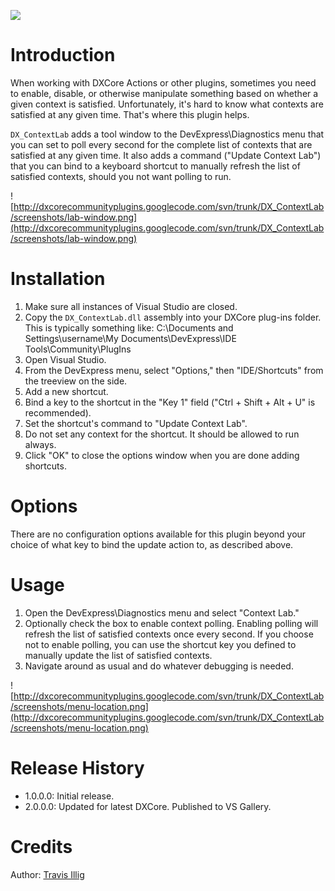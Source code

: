 [![](http://dxcorecommunityplugins.googlecode.com/svn/trunk/Common/Graphics/Download.png)](http://visualstudiogallery.msdn.microsoft.com/e3394c94-db96-4806-ba33-057cc0fec718)

# Introduction #
When working with DXCore Actions or other plugins, sometimes you need to enable, disable, or otherwise manipulate something based on whether a given context is satisfied. Unfortunately, it's hard to know what contexts are satisfied at any given time. That's where this plugin helps.

`DX_ContextLab` adds a tool window to the DevExpress\Diagnostics menu that you can set to poll every second for the complete list of contexts that are satisfied at any given time. It also adds a command ("Update Context Lab") that you can bind to a keyboard shortcut to manually refresh the list of satisfied contexts, should you not want polling to run.

![http://dxcorecommunityplugins.googlecode.com/svn/trunk/DX_ContextLab/screenshots/lab-window.png](http://dxcorecommunityplugins.googlecode.com/svn/trunk/DX_ContextLab/screenshots/lab-window.png)

# Installation #

  1. Make sure all instances of Visual Studio are closed.
  1. Copy the `DX_ContextLab.dll` assembly into your DXCore plug-ins folder.  This is typically something like: C:\Documents and Settings\username\My Documents\DevExpress\IDE Tools\Community\PlugIns
  1. Open Visual Studio.
  1. From the DevExpress menu, select "Options," then "IDE/Shortcuts" from the treeview on the side.
  1. Add a new shortcut.
  1. Bind a key to the shortcut in the "Key 1" field ("Ctrl + Shift + Alt + U" is recommended).
  1. Set the shortcut's command to "Update Context Lab".
  1. Do not set any context for the shortcut. It should be allowed to run always.
  1. Click "OK" to close the options window when you are done adding shortcuts.

# Options #

There are no configuration options available for this plugin beyond your choice of what key to bind the update action to, as described above.

# Usage #

  1. Open the DevExpress\Diagnostics menu and select "Context Lab."
  1. Optionally check the box to enable context polling. Enabling polling will refresh the list of satisfied contexts once every second. If you choose not to enable polling, you can use the shortcut key you defined to manually update the list of satisfied contexts.
  1. Navigate around as usual and do whatever debugging is needed.

![http://dxcorecommunityplugins.googlecode.com/svn/trunk/DX_ContextLab/screenshots/menu-location.png](http://dxcorecommunityplugins.googlecode.com/svn/trunk/DX_ContextLab/screenshots/menu-location.png)

# Release History #
  * 1.0.0.0: Initial release.
  * 2.0.0.0: Updated for latest DXCore. Published to VS Gallery.

# Credits #

Author: [Travis Illig](http://code.google.com/u/travis.illig/)